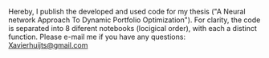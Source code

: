 Hereby, I publish the developed and used code for my thesis ("A Neural network Approach To Dynamic Portfolio Optimization"). For clarity, the code is separated into 8 diferent notebooks (locigical order), with each a distinct function.
Please e-mail me if you have any questions: Xavierhuijts@gmail.com
